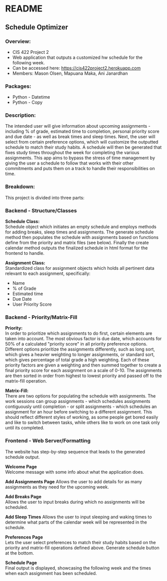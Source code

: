 # README

## Schedule Optimizer

### Overview:
* CIS 422 Project 2
* Web application that outputs a customized hw schedule for the following week.
* Can be accessed here: https://cis422project2.herokuapp.com
* Members: Mason Olsen, Mapuana Maka, Ani Janardhan


### Packages:
* Python - Datetime
* Python - Copy


### Description:
The intended user will give information about upcoming assignments - including % of grade, estimated time to completion, personal priority score and due date - as well as break times and sleep times. Next, the user will select from certain preference options, which will customize the outputted schedule to match their study habits. A schedule will then be generated that fixes study times throughout the week for completing the various assignments. This app aims to bypass the stress of time management by giving the user a schedule to follow that works with their other commitments and puts them on a track to handle their responsibilities on time. 


### Breakdown:

This project is divided into three parts:

### Backend - Structure/Classes    
**Schedule Class:**    
Schedule object which initiates an empty schedule and employs methods for adding breaks, sleep times and assignments. The generate schedule method then populates the schedule with assignments based on functions define from the priority and matrix files (see below). Finally the create calendar method outputs the finalized schedule in html format for the frontend to handle.

**Assignment Class:**   
Standardized class for assignment objects which holds all pertinent data relevant to each assignment, specifically:  
* Name
* % of Grade
* Estimated time 
* Due Date
* User Priority Score

### Backend - Priority/Matrix-Fill
**Priority:**  
In order to prioritize which assignments to do first, certain elements are taken into account. The most obvious factor is due date, which accounts for 50% of a calculated "priority score" in all priority preference options. Different options prioritize the assignments differently, such as long sort, which gives a heavier weighting to longer assignments, or standard sort, which gives percentage of total grade a high weighting. Each of these priority factors are given a weighting and then summed together to create a final priority score for each assignment on a scale of 0-10. The assignments are then sorted in order from highest to lowest priority and passed off to the matrix-fill operation.  

**Matrix-Fill:**  
There are two options for populating the schedule with assignments. The work sessions can group assignments - which schedules assignments contiguously until completion - or split assignments - which schedules an assignment for an hour before switching to a different assignment. This should reflect different styles of working, as some people get bored easily and like to switch between tasks, while others like to work on one task only until its completed.

### Frontend - Web Server/Formatting
The website has step-by-step sequence that leads to the generated schedule output.

**Welcome Page**    
Welcome message with some info about what the application does.

**Add Assignments Page**
Allows the user to add details for as many assignments as they need for the upcoming week.

**Add Breaks Page**  
Allows the user to input breaks during which no assignments will be scheduled.

**Add Sleep Times**
Allows the user to input sleeping and waking times to determine what parts of the calendar week will be represented in the schedule.

**Preferences Page**   
Lets the user select preferences to match their study habits based on the priority and matrix-fill operations defined above. Generate schedule button at the bottom.

**Schedule Page**  
Final output is displayed, showcasing the following week and the times when each assignment has been scheduled.


